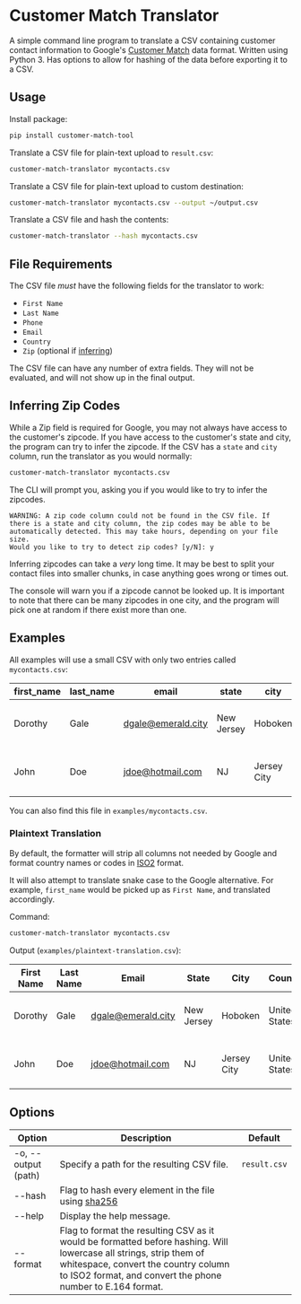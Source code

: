 # Customer Match Translator

A simple command line program to translate a CSV containing customer contact information to Google's [Customer Match](https://support.google.com/google-ads/answer/7659867) data format. Written using Python 3. Has options to allow for hashing of the data before exporting it to a CSV.

## Usage

Install package:

```sh
pip install customer-match-tool
```

Translate a CSV file for plain-text upload to `result.csv`:

```sh
customer-match-translator mycontacts.csv
```

Translate a CSV file for plain-text upload to custom destination:

```sh
customer-match-translator mycontacts.csv --output ~/output.csv
```

Translate a CSV file and hash the contents:

```sh
customer-match-translator --hash mycontacts.csv
```

## File Requirements

The CSV file _must_ have the following fields for the translator to work:

- `First Name`
- `Last Name`
- `Phone`
- `Email`
- `Country`
- `Zip` (optional if [inferring](#inferring-zip-codes))

The CSV file can have any number of extra fields. They will not be evaluated, and will not show up in the final output.

## Inferring Zip Codes

While a Zip field is required for Google, you may not always have access to the customer's zipcode. If you have access to the customer's state and city, the program can try to infer the zipcode. If the CSV has a `state` and `city` column, run the translator as you would normally:

```sh
customer-match-translator mycontacts.csv
```

The CLI will prompt you, asking you if you would like to try to infer the zipcodes.

```console
WARNING: A zip code column could not be found in the CSV file. If there is a state and city column, the zip codes may be able to be automatically detected. This may take hours, depending on your file size.
Would you like to try to detect zip codes? [y/N]: y
```

Inferring zipcodes can take a _very_ long time. It may be best to split your contact files into smaller chunks, in case anything goes wrong or times out.

The console will warn you if a zipcode cannot be looked up. It is important to note that there can be many zipcodes in one city, and the program will pick one at random if there exist more than one.

## Examples

All examples will use a small CSV with only two entries called `mycontacts.csv`:

| first_name | last_name | email              | state      | city        | country       | phone           | notes              |
| ---------- | --------- | ------------------ | ---------- | ----------- | ------------- | --------------- | ------------------ |
| Dorothy    | Gale      | dgale@emerald.city | New Jersey | Hoboken     | United States | +1 555-362-2520 | Loves her dog Toto |
| John       | Doe       | jdoe@hotmail.com   | NJ         | Jersey City | United States | +1 555-894-2405 | Doesn't talk much  |

You can also find this file in `examples/mycontacts.csv`.

### Plaintext Translation

By default, the formatter will strip all columns not needed by Google and format country names or codes in [ISO2](https://en.wikipedia.org/wiki/ISO_2) format.

It will also attempt to translate snake case to the Google alternative. For example, `first_name` would be picked up as `First Name`, and translated accordingly.

Command:

```sh
customer-match-translator mycontacts.csv
```

Output (`examples/plaintext-translation.csv`):

| First Name | Last Name | Email              | State      | City        | Country       | Phone           |
| ---------- | --------- | ------------------ | ---------- | ----------- | ------------- | --------------- |
| Dorothy    | Gale      | dgale@emerald.city | New Jersey | Hoboken     | United States | +1 555-362-2520 |
| John       | Doe       | jdoe@hotmail.com   | NJ         | Jersey City | United States | +1 555-894-2405 |

## Options

| Option              | Description                                                                                                                                                                                                              | Default      |
| ------------------- | ------------------------------------------------------------------------------------------------------------------------------------------------------------------------------------------------------------------------ | ------------ |
| -o, --output (path) | Specify a path for the resulting CSV file.                                                                                                                                                                               | `result.csv` |
| --hash              | Flag to hash every element in the file using [sha256](https://en.wikipedia.org/wiki/SHA-2)                                                                                                                               |              |
| --help              | Display the help message.                                                                                                                                                                                                |              |
| --format            | Flag to format the resulting CSV as it would be formatted before hashing. Will lowercase all strings, strip them of whitespace, convert the country column to ISO2 format, and convert the phone number to E.164 format. |              |

